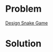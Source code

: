 
# Problem





[Design Snake Game](https://leetcode.com/problems/design-snake-game)

# Solution



